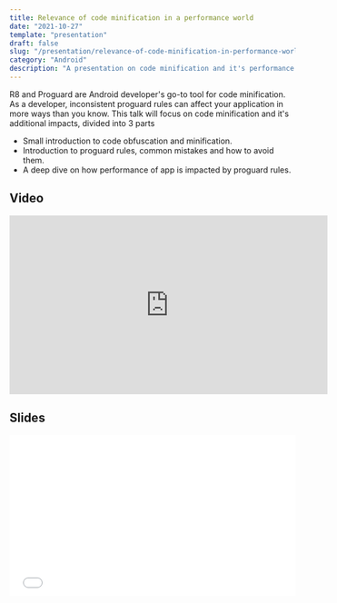 ```yaml
---
title: Relevance of code minification in a performance world
date: "2021-10-27"
template: "presentation"
draft: false
slug: "/presentation/relevance-of-code-minification-in-performance-world-android-worldwide/"
category: "Android"
description: "A presentation on code minification and it's performance impacts"
---
```


R8 and Proguard are Android developer's go-to tool for code minification. As a developer, inconsistent proguard rules can affect your application in more ways than you know. This talk will focus on code minification and it's additional impacts, divided into 3 parts
- Small introduction to code obfuscation and minification.
- Introduction to proguard rules, common mistakes and how to avoid them.
- A deep dive on how performance of app is impacted by proguard rules.

## Video
<iframe width="560" height="315" src="https://www.youtube-nocookie.com/embed/3hq9NjMaVF0" title="YouTube video player" frameborder="0" allow="accelerometer; autoplay; clipboard-write; encrypted-media; gyroscope; picture-in-picture" allowfullscreen></iframe>

## Slides
<div style="left: 0; width: 100%; height: 0; position: relative; padding-bottom: 56.1972%;"><iframe src="//speakerdeck.com/player/a10e5b81b40d43db9617962a5f00ec26" style="border: 0; top: 0; left: 0; width: 100%; height: 100%; position: absolute;" width="560" height="315" allowfullscreen scrolling="no" allow="encrypted-media"></iframe></div>
